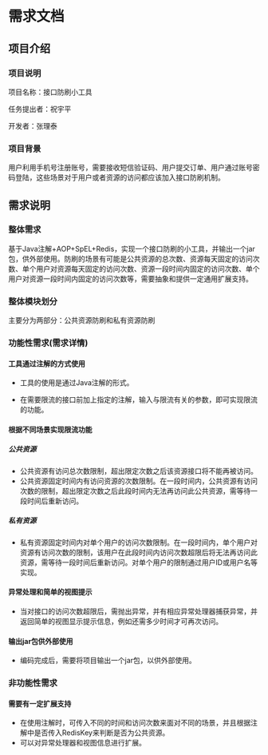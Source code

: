 # 需求文档

## 项目介绍

### 项目说明

项目名称：接口防刷小工具

任务提出者：祝宇平

开发者：张理泰

### 项目背景

用户利用手机号注册账号，需要接收短信验证码、用户提交订单、用户通过账号密码登陆，这些场景对于用户或者资源的访问都应该加入接口防刷机制。

## 需求说明

### 整体需求

基于Java注解+AOP+SpEL+Redis，实现一个接口防刷的小工具，并输出一个jar包，供外部使用。防刷的场景有可能是公共资源的总次数、资源每天固定的访问次数、单个用户对资源每天固定的访问次数、资源一段时间内固定的访问次数、单个用户对资源一段时间内固定的访问次数等，需要抽象和提供一定通用扩展支持。

### 整体模块划分

主要分为两部分：公共资源防刷和私有资源防刷

### 功能性需求(需求详情)

#### 工具通过注解的方式使用

* 工具的使用是通过Java注解的形式。

* 在需要限流的接口前加上指定的注解，输入与限流有关的参数，即可实现限流的功能。

#### 根据不同场景实现限流功能

##### 公共资源

* 公共资源有访问总次数限制，超出限定次数之后该资源接口将不能再被访问。
* 公共资源固定时间内有访问资源的次数限制。在一段时间内，公共资源有访问次数的限制，超出限定次数之后此段时间内无法再访问此公共资源，需等待一段时间后重新访问。

##### 私有资源

* 私有资源固定时间内对单个用户的访问次数限制。在一段时间内，单个用户对资源有访问次数的限制，该用户在此段时间内访问次数超限后将无法再访问此资源，需等待一段时间后重新访问。对单个用户的限制通过用户ID或用户名等实现。

#### 异常处理和简单的视图提示

*  当对接口的访问次数超限后，需抛出异常，并有相应异常处理器捕获异常，并返回简单的视图显示提示信息，例如还需多少时间才可再次访问。

#### 输出jar包供外部使用

* 编码完成后，需要将项目输出一个jar包，以供外部使用。

### 非功能性需求

#### 需要有一定扩展支持

* 在使用注解时，可传入不同的时间和访问次数来面对不同的场景，并且根据注解中是否传入RedisKey来判断是否为公共资源。
* 可以对异常处理器和视图信息进行扩展。

